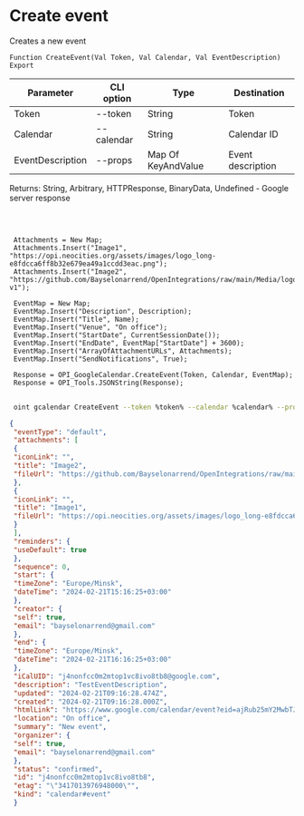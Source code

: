 ﻿---
sidebar_position: 4
---

# Create event
 Creates a new event



`Function CreateEvent(Val Token, Val Calendar, Val EventDescription) Export`

 | Parameter | CLI option | Type | Destination |
 |-|-|-|-|
 | Token | --token | String | Token |
 | Calendar | --calendar | String | Calendar ID |
 | EventDescription | --props | Map Of KeyAndValue | Event description |

 
 Returns: String, Arbitrary, HTTPResponse, BinaryData, Undefined - Google server response

<br/>




```bsl title="Code example"
 
 Attachments = New Map;
 Attachments.Insert("Image1", "https://opi.neocities.org/assets/images/logo_long-e8fdcca6ff8b32e679ea49a1ccdd3eac.png");
 Attachments.Insert("Image2", "https://github.com/Bayselonarrend/OpenIntegrations/raw/main/Media/logo.png?v1");
 
 EventMap = New Map;
 EventMap.Insert("Description", Description);
 EventMap.Insert("Title", Name);
 EventMap.Insert("Venue", "On office");
 EventMap.Insert("StartDate", CurrentSessionDate());
 EventMap.Insert("EndDate", EventMap["StartDate"] + 3600);
 EventMap.Insert("ArrayOfAttachmentURLs", Attachments);
 EventMap.Insert("SendNotifications", True);
 
 Response = OPI_GoogleCalendar.CreateEvent(Token, Calendar, EventMap);
 Response = OPI_Tools.JSONString(Response);
```
	


```sh title="CLI command example"
 
 oint gcalendar CreateEvent --token %token% --calendar %calendar% --props %props%

```

```json title="Result"
{
 "eventType": "default",
 "attachments": [
 {
 "iconLink": "",
 "title": "Image2",
 "fileUrl": "https://github.com/Bayselonarrend/OpenIntegrations/raw/main/Media/logo.png?v1"
 },
 {
 "iconLink": "",
 "title": "Image1",
 "fileUrl": "https://opi.neocities.org/assets/images/logo_long-e8fdcca6ff8b32e679ea49a1ccdd3eac.png"
 }
 ],
 "reminders": {
 "useDefault": true
 },
 "sequence": 0,
 "start": {
 "timeZone": "Europe/Minsk",
 "dateTime": "2024-02-21T15:16:25+03:00"
 },
 "creator": {
 "self": true,
 "email": "bayselonarrend@gmail.com"
 },
 "end": {
 "timeZone": "Europe/Minsk",
 "dateTime": "2024-02-21T16:16:25+03:00"
 },
 "iCalUID": "j4nonfcc0m2mtop1vc8ivo8tb8@google.com",
 "description": "TestEventDescription",
 "updated": "2024-02-21T09:16:28.474Z",
 "created": "2024-02-21T09:16:28.000Z",
 "htmlLink": "https://www.google.com/calendar/event?eid=ajRub25mY2MwbTJtdG9wMXZjOGl2bzh0YjggYmF5c2Vsb25hcnJlbmRAbQ",
 "location": "On office",
 "summary": "New event",
 "organizer": {
 "self": true,
 "email": "bayselonarrend@gmail.com"
 },
 "status": "confirmed",
 "id": "j4nonfcc0m2mtop1vc8ivo8tb8",
 "etag": "\"3417013976948000\"",
 "kind": "calendar#event"
 }
```
